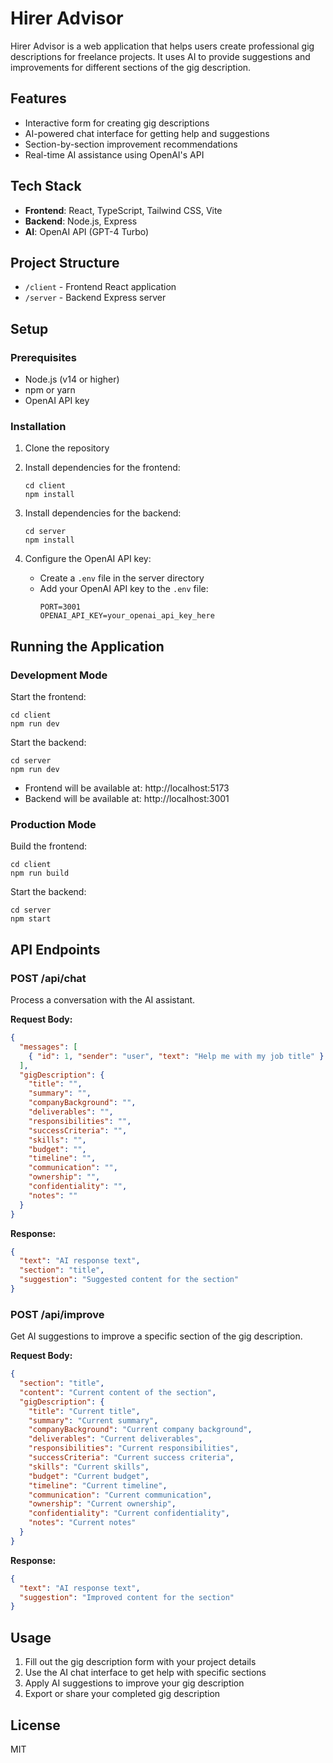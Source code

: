 # Hirer Advisor

Hirer Advisor is a web application that helps users create professional gig descriptions for freelance projects. It uses AI to provide suggestions and improvements for different sections of the gig description.

## Features

- Interactive form for creating gig descriptions
- AI-powered chat interface for getting help and suggestions
- Section-by-section improvement recommendations
- Real-time AI assistance using OpenAI's API

## Tech Stack

- **Frontend**: React, TypeScript, Tailwind CSS, Vite
- **Backend**: Node.js, Express
- **AI**: OpenAI API (GPT-4 Turbo)

## Project Structure

- `/client` - Frontend React application
- `/server` - Backend Express server

## Setup

### Prerequisites

- Node.js (v14 or higher)
- npm or yarn
- OpenAI API key

### Installation

1. Clone the repository

2. Install dependencies for the frontend:
   ```
   cd client
   npm install
   ```

3. Install dependencies for the backend:
   ```
   cd server
   npm install
   ```

4. Configure the OpenAI API key:
   - Create a `.env` file in the server directory
   - Add your OpenAI API key to the `.env` file:
     ```
     PORT=3001
     OPENAI_API_KEY=your_openai_api_key_here
     ```

## Running the Application

### Development Mode

Start the frontend:
```
cd client
npm run dev
```

Start the backend:
```
cd server
npm run dev
```

- Frontend will be available at: http://localhost:5173
- Backend will be available at: http://localhost:3001

### Production Mode

Build the frontend:
```
cd client
npm run build
```

Start the backend:
```
cd server
npm start
```

## API Endpoints

### POST /api/chat
Process a conversation with the AI assistant.

**Request Body:**
```json
{
  "messages": [
    { "id": 1, "sender": "user", "text": "Help me with my job title" }
  ],
  "gigDescription": {
    "title": "",
    "summary": "",
    "companyBackground": "",
    "deliverables": "",
    "responsibilities": "",
    "successCriteria": "",
    "skills": "",
    "budget": "",
    "timeline": "",
    "communication": "",
    "ownership": "",
    "confidentiality": "",
    "notes": ""
  }
}
```

**Response:**
```json
{
  "text": "AI response text",
  "section": "title",
  "suggestion": "Suggested content for the section"
}
```

### POST /api/improve
Get AI suggestions to improve a specific section of the gig description.

**Request Body:**
```json
{
  "section": "title",
  "content": "Current content of the section",
  "gigDescription": {
    "title": "Current title",
    "summary": "Current summary",
    "companyBackground": "Current company background",
    "deliverables": "Current deliverables",
    "responsibilities": "Current responsibilities",
    "successCriteria": "Current success criteria",
    "skills": "Current skills",
    "budget": "Current budget",
    "timeline": "Current timeline",
    "communication": "Current communication",
    "ownership": "Current ownership",
    "confidentiality": "Current confidentiality",
    "notes": "Current notes"
  }
}
```

**Response:**
```json
{
  "text": "AI response text",
  "suggestion": "Improved content for the section"
}
```

## Usage

1. Fill out the gig description form with your project details
2. Use the AI chat interface to get help with specific sections
3. Apply AI suggestions to improve your gig description
4. Export or share your completed gig description

## License

MIT
